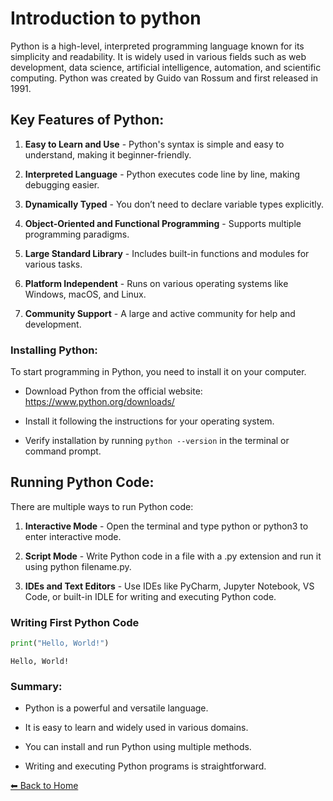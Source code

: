 # Introduction to python
Python is a high-level, interpreted programming language known for its simplicity and readability. It is widely used in various fields such as web development, data science, artificial intelligence, automation, and scientific computing. Python was created by Guido van Rossum and first released in 1991.

## Key Features of Python:

1. **Easy to Learn and Use** - Python's syntax is simple and easy to understand, making it beginner-friendly.

2. **Interpreted Language** - Python executes code line by line, making debugging easier.

3. **Dynamically Typed** - You don’t need to declare variable types explicitly.

4. **Object-Oriented and Functional Programming** - Supports multiple programming paradigms.

5. **Large Standard Library** - Includes built-in functions and modules for various tasks.

6. **Platform Independent** - Runs on various operating systems like Windows, macOS, and Linux.

7. **Community Support** - A large and active community for help and development.

### Installing Python:

To start programming in Python, you need to install it on your computer.

* Download Python from the official website: https://www.python.org/downloads/

* Install it following the instructions for your operating system.

* Verify installation by running `python --version` in the terminal or command prompt.

## Running Python Code:

There are multiple ways to run Python code:

1. **Interactive Mode** - Open the terminal and type python or python3 to enter interactive mode.

2. **Script Mode** - Write Python code in a file with a .py extension and run it using python filename.py.

3. **IDEs and Text Editors** - Use IDEs like PyCharm, Jupyter Notebook, VS Code, or built-in IDLE for writing and executing Python code.

### Writing First Python Code


```python
print("Hello, World!")
```

    Hello, World!
    

### Summary:

* Python is a powerful and versatile language.

* It is easy to learn and widely used in various domains.

* You can install and run Python using multiple methods.

* Writing and executing Python programs is straightforward.

[⬅ Back to Home](../index.md)
